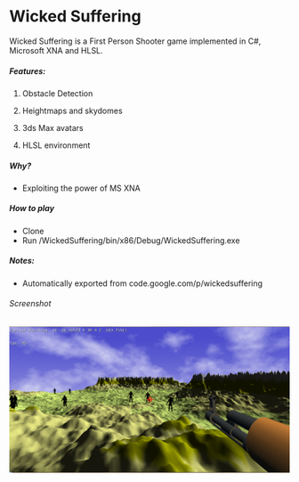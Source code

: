 # Wicked Suffering

Wicked Suffering is a First Person Shooter game implemented in C#, Microsoft XNA and HLSL.


##### Features:

1) Obstacle Detection

2) Heightmaps and skydomes

3) 3ds Max avatars

4) HLSL environment

##### Why?
* Exploiting the power of MS XNA

##### How to play
* Clone
* Run /WickedSuffering/bin/x86/Debug/WickedSuffering.exe

##### Notes:
* Automatically exported from code.google.com/p/wickedsuffering

###### Screenshot

![Screenie](https://github.com/Saftophobia/WickedSuffering/blob/master/WickedSuffering/Screenshots/FPSscreenie.png)

